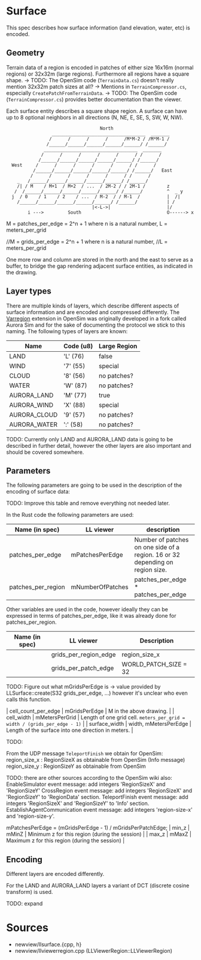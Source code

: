 # Surface
This spec describes how surface information (land elevation, water, etc) is encoded.

## Geometry
Terrain data of a region is encoded in patches of either size 16x16m (normal regions) or 32x32m (large regions).
Furthermore all regions have a square shape.
→ TODO: The OpenSim code (`TerrainData.cs`) doesn't really mention 32x32m patch sizes at all?
        → Mentions in `TerrainCompressor.cs`, especially `CreatePatchFromTerrainData`.
→ TODO: The OpenSim code (`TerrainCompressor.cs`) provides better documentation than the viewer.

Each surface entity describes a square shape region.
A surface can have up to 8 optional neighbors in all directions (N, NE, E, SE, S, SW, W, NW).

```
                                   North
                 ___________________________________  _______
                /      /      /      /      /M*M-2 / /M*M-1 /
               /______/______/______/______/______/ /______/
              ___________________________________  _______
             /      /      /      /      /      / /      /
            /______/______/______/______/______/ /______/
  West     /      /      /      /      /      / /      /
          /______/______/______/______/______/ /______/   East
         /      /      /      /      /      / /      /
    _   /______/______/______/______/______/ /______/
    /| / M    / M+1  / M+2  / ...  / 2M-2 / / 2M-1 /        z
   /  /______/______/______/______/______/ /______/         ^  _ y
  j  / 0    / 1    / 2    / ...  / M-2  / / M-1  /          |  /|
    /______/______/______/______/______/ /______/           | /
                                |<-L->|                     |/
        i --->         South                                O------> x
```

M = patches_per_edge = 2^n + 1 where n is a natural number,
L = meters_per_grid

//M = grids_per_edge = 2^n + 1 where n is a natural number,
//L = meters_per_grid

One more row and column are stored in the north and the east to serve as a buffer, to bridge the gap
rendering adjacent surface entities, as indicated in the drawing.

## Layer types
There are multiple kinds of layers, which describe different aspects of surface information and are encoded and compressed differently.
The [Varregion](http://opensimulator.org/wiki/Varregion) extension in OpenSim was originally developed in a fork called Aurora Sim and for the sake of documenting the protocol we stick to this naming.
The following types of layers are known:

| Name         | Code (u8) | Large Region |
| ------------ | --------- | ------------ |
| LAND         | 'L' (76)  | false        |
| WIND         | '7' (55)  | special      |
| CLOUD        | '8' (56)  | no patches?  |
| WATER        | 'W' (87)  | no patches?  |
| AURORA_LAND  | 'M' (77)  | true         |
| AURORA_WIND  | 'X' (88)  | special      |
| AURORA_CLOUD | '9' (57)  | no patches?  |
| AURORA_WATER | ':' (58)  | no patches?  |

TODO: Currently only LAND and AURORA_LAND data is going to be described in further detail, however the other layers are also important and should be covered somewhere.

## Parameters
The following parameters are going to be used in the description of the encoding of surface data:

TODO: Improve this table and remove everything not needed later.

In the Rust code the following parameters are used:

| Name (in spec)        | LL viewer             | description |
| --------------------- | --------------------- | ----------- |
| patches_per_edge      | mPatchesPerEdge       | Number of patches on one side of a region. 16 or 32 depending on region size. |
| patches_per_region    | mNumberOfPatches      | patches_per_edge * patches_per_edge |


Other variables are used in the code, however ideally they can be expressed in terms of patches_per_edge, like it was already done for patches_per_region.

| Name (in spec)        | LL viewer             | Description |
| --------------------- | --------------------- | ----------- |
|                       | grids_per_region_edge | region_size_x |
|                       | grids_per_patch_edge  | WORLD_PATCH_SIZE = 32 |

TODO: Figure out what mGridsPerEdge is
→ value provided by LLSurface::create(S32 grids_per_edge, ...) however it's unclear who even calls this function.

| cell_count_per_edge  | mGridsPerEdge         | M in the above drawing. |
| cell_width           | mMetersPerGrid        | Length of one grid cell. `meters_per_grid = width / (grids_per_edge - 1)`  |
| surface_width        | width, mMetersPerEdge | Length of the surface into one direction in meters. |

TODO: 

From the UDP message `TeleportFinish` we obtain for OpenSim:
region_size_x : RegionSizeX as obtainable from OpenSim (Info message)
region_size_y : RegionSizeY as obtainable from OpenSim

TODO: there are other sources according to the OpenSim wiki also:
    EnableSimulator event message: add integers 'RegionSizeX' and 'RegionSizeY'
    CrossRegion event message: add integers 'RegionSizeX' and 'RegionSizeY' to 'RegionData' section.
    TeleportFinish event message: add integers 'RegionSizeX' and 'RegionSizeY' to 'Info' section.
    EstablishAgentCommunication event message: add integers 'region-size-x' and 'region-size-y'. 

mPatchesPerEdge = (mGridsPerEdge - 1) / mGridsPerPatchEdge;
| min_z                | mMinZ               | Minimum z for this region (during the session) |
| max_z                | mMaxZ               | Maximum z for this region (during the session) |

## Encoding
Different layers are encoded differently.

For the LAND and AURORA_LAND layers a variant of DCT (discrete cosine transform) is used.

TODO: expand

# Sources
- newview/llsurface.{cpp, h}
- newview/llviewerregion.cpp (LLViewerRegion::LLViewerRegion)

